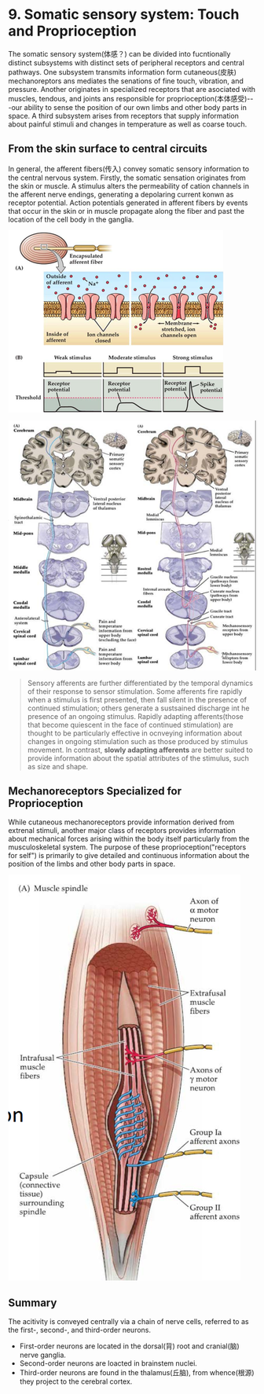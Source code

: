 # 9. Somatic sensory system: Touch and Proprioception

The somatic sensory system(体感？) can be divided into fucntionally distinct 
subsystems with
distinct sets of peripheral receptors and central pathways. One subsystem
transmits information form cutaneous(皮肤) mechanoreptors ans mediates the 
senations of fine touch, vibration, and pressure. Another originates in
specialized receptors that are asociated with muscles, tendous, and joints ans
responsible for proprioception(本体感受)---our ability to sense the position of
our own limbs and other body parts in space. A third subsystem arises from
receptors that supply information about painful stimuli and changes in
temperature as well as coarse touch. 

## From the skin surface to central circuits
In general, the afferent fibers(传入) convey somatic sensory information 
to the central nervous
system. Firstly, the somatic sensation originates from the skin or muscle. A
stimulus alters the permeability of cation channels in the afferent nerve
endings, generating a depolaring current konwn as receptor potential.
Action potentials generated in afferent fibers by events that occur in the skin
or in muscle propagate along the fiber and past the location of the cell body
in the ganglia. 

![Transducation in a mechanosensory afferent](img/9.1.png)

![Central pathways conveying tactile information from the Body](img/10.2.png)

> Sensory afferents are further differentiated by the temporal dynamics of
their response to sensor stimulation. Some afferents fire rapidly when a
stimulus is first presented, then fall silent in the presence of continued
stimulation; others generate a sustsained discharge int he presence of an 
ongoing stimulus. Rapidly adapting afferents(those that become quiescent
in the face of continued stimulation) are thought to be particularly
effective in ocnveying information about changes in ongoing stimulation
such as those produced by stimulus movement. In contrast, **slowly adapting
afferents** are better suited to provide information about the spatial
attributes of the stimulus, such as size and shape.

## Mechanoreceptors Specialized for Proprioception
While cutaneous mechanoreceptors provide information derived from extrenal
stimuli, another major class of receptors provides information about
mechanical forces arising within the body itself particularly from the
musculoskeletal system. The purpose of these proprioception("receptors for self")
is primarily to give detailed and continuous information about the position of
the limbs and other body parts in space.

![](img/9.2.png)

## Summary
The acitivity is conveyed centrally via a chain of nerve cells, referred to as
the first-, second-, and third-order neurons.

- First-order neurons are located in the dorsal(背) root and cranial(脑) nerve ganglia.
- Second-order neurons are loacted in brainstem nuclei.
- Third-order neurons are found in the thalamus(丘脑), from whence(根源) they 
project to the cerebral cortex.

